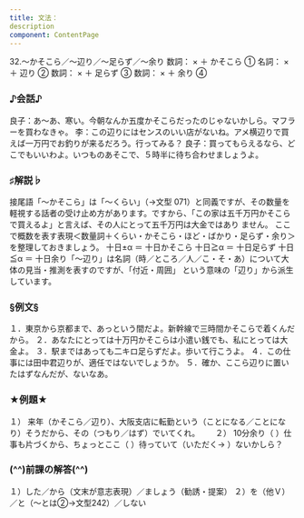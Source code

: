 ```yaml
---
title: 文法：
description
component: ContentPage
---
```



32.～かそこら／～辺り／～足らず／～余り
数詞： × ＋ かそこら ①
名詞： × ＋ 辺り ②
数詞： × ＋ 足らず ③
数詞： × ＋ 余り ④

### ♪会話♪
良子：あ～あ、寒い。今朝なんか五度かそこらだったのじゃないかしら。マフラーを買わなきゃ。
李：この辺りにはセンスのいい店がないね。アメ横辺りで買えば一万円でお釣りが来るだろう。行ってみる？
良子：買ってもらえるなら、どこでもいいわよ。いつものあそこで、５時半に待ち合わせましょうよ。

### ♯解説♭
接尾語「～かそこら」は「～くらい」（→文型 071）と同義ですが、その数量を軽視する話者の受け止め方があります。ですから、「この家は五千万円かそこらで買えるよ」と言えば、その人にとって五千万円は大金ではあり ません。
ここで概数を表す表現＜数量詞＋くらい・かそこら・ほど・ばかり・足らず・余り＞を整理しておきましょう。 十日±α ＝ 十日かそこら 十日≧α ＝ 十日足らず 十日≦α ＝ 十日余り「～辺り」は名詞（時／ところ／人／こ・そ・あ）について大体の見当・推測を表すのですが、「付近・周囲」 という意味の「辺り」から派生しています。

### §例文§
１．東京から京都まで、あっという間だよ。新幹線で三時間かそこらで着くんだから。
２．あなたにとっては十万円かそこらは小遣い銭でも、私にとっては大金よ。
３．駅まではあっても二キロ足らずだよ。歩いて行こうよ。
４．この仕事には田中君辺りが、適任ではないでしょうか。
５．確か、ここら辺りに置いたはずなんだが、ないなあ。

 ### ★例題★
１） 来年（かそこら／辺り）、大阪支店に転勤という（ことになる／ことになり）そうだから、その（つもり／はず）でいてくれ。      
２） 10分余り（ ）仕事も片づくから、ちょっとここ（ ）待っていて（いただく→ ）ないかしら？

### (^^)前課の解答(^^)
１）した／から（文末が意志表現）／ましょう（勧誘・提案）
２）を（他Ｖ）／と（～とは②→文型242）／しない
